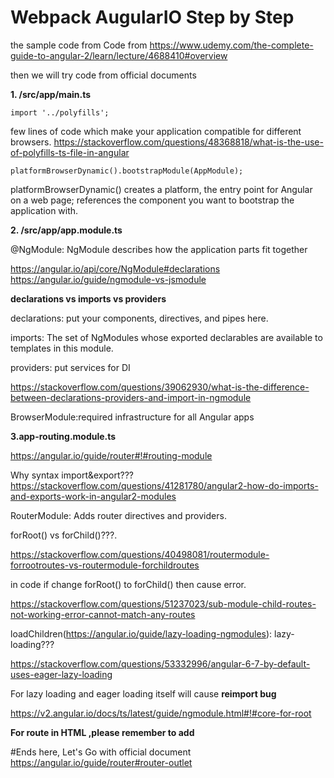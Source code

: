 # Webpack AugularIO Step by Step

the sample code from Code from https://www.udemy.com/the-complete-guide-to-angular-2/learn/lecture/4688410#overview

then we will try code from official documents

**1. /src/app/main.ts**

    import '../polyfills';

few lines of code which make your application compatible for different browsers.
https://stackoverflow.com/questions/48368818/what-is-the-use-of-polyfills-ts-file-in-angular

    platformBrowserDynamic().bootstrapModule(AppModule);

platformBrowserDynamic() creates a platform, the entry point for Angular on a web page; references the component you want to bootstrap the application with.

**2. /src/app/app.module.ts**

@NgModule: NgModule describes how the application parts fit together

https://angular.io/api/core/NgModule#declarations
https://angular.io/guide/ngmodule-vs-jsmodule    

**declarations vs imports vs providers**

declarations:  put your components, directives, and pipes here.

imports: The set of NgModules whose exported declarables are available to templates in this module.

providers: put services for DI

https://stackoverflow.com/questions/39062930/what-is-the-difference-between-declarations-providers-and-import-in-ngmodule

BrowserModule:required infrastructure for all Angular apps

**3.app-routing.module.ts**

https://angular.io/guide/router#!#routing-module

Why syntax import&export??? https://stackoverflow.com/questions/41281780/angular2-how-do-imports-and-exports-work-in-angular2-modules

RouterModule: Adds router directives and providers.

forRoot() vs forChild()???.

https://stackoverflow.com/questions/40498081/routermodule-forrootroutes-vs-routermodule-forchildroutes

in code if change forRoot() to forChild() then cause error.

https://stackoverflow.com/questions/51237023/sub-module-child-routes-not-working-error-cannot-match-any-routes

loadChildren(https://angular.io/guide/lazy-loading-ngmodules): lazy-loading???

https://stackoverflow.com/questions/53332996/angular-6-7-by-default-uses-eager-lazy-loading

For lazy loading and eager loading itself will cause **reimport bug**

https://v2.angular.io/docs/ts/latest/guide/ngmodule.html#!#core-for-root

**For route in HTML ,please remember to add <router-outlet></router-outlet>**


#Ends here, Let's Go with official document https://angular.io/guide/router#router-outlet








